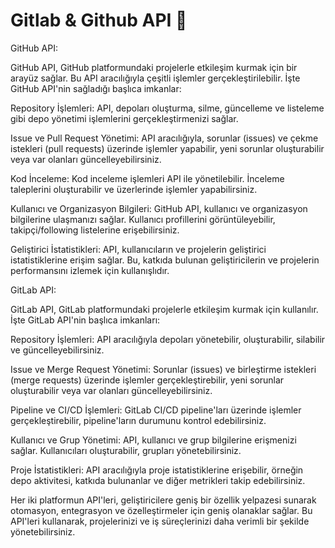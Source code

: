 # Gitlab & Github API 🚀


GitHub API:

GitHub API, GitHub platformundaki projelerle etkileşim kurmak için bir arayüz sağlar. Bu API aracılığıyla çeşitli işlemler gerçekleştirilebilir. İşte GitHub API'nin sağladığı başlıca imkanlar:

Repository İşlemleri: API, depoları oluşturma, silme, güncelleme ve listeleme gibi depo yönetimi işlemlerini gerçekleştirmenizi sağlar.

Issue ve Pull Request Yönetimi: API aracılığıyla, sorunlar (issues) ve çekme istekleri (pull requests) üzerinde işlemler yapabilir, yeni sorunlar oluşturabilir veya var olanları güncelleyebilirsiniz.

Kod İnceleme: Kod inceleme işlemleri API ile yönetilebilir. İnceleme taleplerini oluşturabilir ve üzerlerinde işlemler yapabilirsiniz.

Kullanıcı ve Organizasyon Bilgileri: GitHub API, kullanıcı ve organizasyon bilgilerine ulaşmanızı sağlar. Kullanıcı profillerini görüntüleyebilir, takipçi/following listelerine erişebilirsiniz.

Geliştirici İstatistikleri: API, kullanıcıların ve projelerin geliştirici istatistiklerine erişim sağlar. Bu, katkıda bulunan geliştiricilerin ve projelerin performansını izlemek için kullanışlıdır.

GitLab API:

GitLab API, GitLab platformundaki projelerle etkileşim kurmak için kullanılır. İşte GitLab API'nin başlıca imkanları:

Repository İşlemleri: API aracılığıyla depoları yönetebilir, oluşturabilir, silabilir ve güncelleyebilirsiniz.

Issue ve Merge Request Yönetimi: Sorunlar (issues) ve birleştirme istekleri (merge requests) üzerinde işlemler gerçekleştirebilir, yeni sorunlar oluşturabilir veya var olanları güncelleyebilirsiniz.

Pipeline ve CI/CD İşlemleri: GitLab CI/CD pipeline'ları üzerinde işlemler gerçekleştirebilir, pipeline'ların durumunu kontrol edebilirsiniz.

Kullanıcı ve Grup Yönetimi: API, kullanıcı ve grup bilgilerine erişmenizi sağlar. Kullanıcıları oluşturabilir, grupları yönetebilirsiniz.

Proje İstatistikleri: API aracılığıyla proje istatistiklerine erişebilir, örneğin depo aktivitesi, katkıda bulunanlar ve diğer metrikleri takip edebilirsiniz.

Her iki platformun API'leri, geliştiricilere geniş bir özellik yelpazesi sunarak otomasyon, entegrasyon ve özelleştirmeler için geniş olanaklar sağlar. Bu API'leri kullanarak, projelerinizi ve iş süreçlerinizi daha verimli bir şekilde yönetebilirsiniz.

